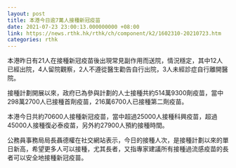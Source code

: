 ```yaml
---
layout: post
title: 本港今日逾7萬人接種新冠疫苗
date: 2021-07-23 23:00:13.000000000 +08:00
link: https://news.rthk.hk/rthk/ch/component/k2/1602310-20210723.htm
categories: rthk
---
```


本港昨日有21人在接種新冠疫苗後出現常見副作用而送院，情況穩定，其中12人已經出院，4人留院觀察，2人不遵從醫生勸告自行出院，3人未經診症自行離開醫院。

接種計劃開展以來，政府已為參與計劃的人士接種共約514萬9300劑疫苗，當中298萬2700人已接種首劑疫苗，216萬6700人已接種第二劑疫苗。

本港今日共約70600人接種新冠疫苗，當中超過25000人接種科興疫苗，超過45000人接種復必泰疫苗，另外約27900人預約接種時間。

公務員事務局局長聶德權在社交網站表示，今日的接種人次，是接種計劃以來的單日新高，希望更多人可以接種，尤其長者，又指專家建議所有接種過流感疫苗的長者可以安全地接種新冠疫苗。
